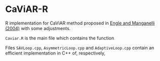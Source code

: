 # CaViAR-R
R implementation for CaViAR method proposed in [Engle and Manganelli (2004)][website_paper] with some adjustments. 

`Caviar.R` is the main file which contains the function 

Files `SAVLoop.cpp`, `AsymmetricLoop.cpp` and `AdaptiveLoop.cpp` contain an efficient implementation in C++ of, respectively, 











[website_paper]: https://www.jstor.org/stable/1392044
